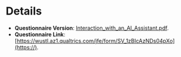 # Details

* **Questionnaire Version**: [Interaction_with_an_AI_Assistant.pdf](https://github.com/YODA-Lab/Persona/blob/main/Human-subject%20Study/Interaction_with_an_AI_Assistant.pdf "Interaction_with_an_AI_Assistant.pdf").
* **Questionnaire Link**: [https://wustl.az1.qualtrics.com/jfe/form/SV_1zBIcAzNDs04pXo](https://).
